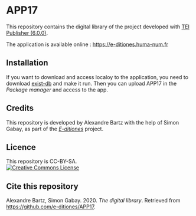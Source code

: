 # APP17

This repository contains the digital library of the project developed with [TEI Publisher (6.0.0)](https://teipublisher.com/index.html).

The application is available online : https://e-ditiones.huma-num.fr

## Installation

If you want to download and access localoy to the application, you need to download [exist-db](http://exist-db.org/exist/apps/homepage/index.html) and make it run.
Then you can upload APP17 in the *Package manager* and access to the app.

## Credits

This repository is developed by Alexandre Bartz with the help of Simon Gabay, as part of the [_E-ditiones_](https://github.com/e-ditiones) project.

## Licence

This repository is CC-BY-SA.
<br/>
<a rel="license" href="https://creativecommons.org/licenses/by-sa/2.0"><img alt="Creative Commons License" src="https://i.creativecommons.org/l/by-sa/2.0/88x31.png" /></a>

## Cite this repository

Alexandre Bartz, Simon Gabay. 2020. _The digital library_. Retrieved from https://github.com/e-ditiones/APP17.